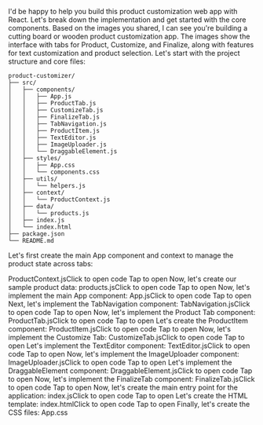 I'd be happy to help you build this product customization web app with React. Let's break down the implementation and get started with the core components.
Based on the images you shared, I can see you're building a cutting board or wooden product customization app. The images show the interface with tabs for Product, Customize, and Finalize, along with features for text customization and product selection.
Let's start with the project structure and core files:
```
product-customizer/
├── src/
│   ├── components/
│   │   ├── App.js
│   │   ├── ProductTab.js
│   │   ├── CustomizeTab.js
│   │   ├── FinalizeTab.js
│   │   ├── TabNavigation.js
│   │   ├── ProductItem.js
│   │   ├── TextEditor.js
│   │   ├── ImageUploader.js
│   │   └── DraggableElement.js
│   ├── styles/
│   │   ├── App.css
│   │   └── components.css
│   ├── utils/
│   │   └── helpers.js
│   ├── context/
│   │   └── ProductContext.js
│   ├── data/
│   │   └── products.js
│   ├── index.js
│   └── index.html
├── package.json
└── README.md
```


Let's first create the main App component and context to manage the product state across tabs:

ProductContext.jsClick to open code
Tap to open
Now, let's create our sample product data:
products.jsClick to open code
Tap to open
Now, let's implement the main App component:
App.jsClick to open code
Tap to open
Next, let's implement the TabNavigation component:
TabNavigation.jsClick to open code
Tap to open
Now, let's implement the Product Tab component:
ProductTab.jsClick to open code
Tap to open
Let's create the ProductItem component:
ProductItem.jsClick to open code
Tap to open
Now, let's implement the Customize Tab:
CustomizeTab.jsClick to open code
Tap to open
Let's implement the TextEditor component:
TextEditor.jsClick to open code
Tap to open
Now, let's implement the ImageUploader component:
ImageUploader.jsClick to open code
Tap to open
Let's implement the DraggableElement component:
DraggableElement.jsClick to open code
Tap to open
Now, let's implement the FinalizeTab component:
FinalizeTab.jsClick to open code
Tap to open
Now, let's create the main entry point for the application:
index.jsClick to open code
Tap to open
Let's create the HTML template:
index.htmlClick to open code
Tap to open
Finally, let's create the CSS files:
App.css